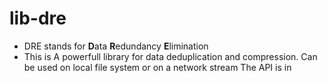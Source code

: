 # lib-dre
* DRE stands for **D**ata **R**edundancy **E**limination
* This is A powerfull library for data deduplication and compression. Can be used on local file system or on a network stream
The API is in 
